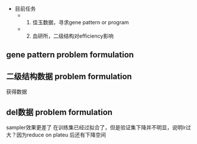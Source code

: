 
- 目前任务
	- 1. 佳玉数据，寻求gene pattern or program
	- 2. 血研所，二级结构对efficiency影响

## gene pattern problem formulation



## 二级结构数据  problem formulation

获得数据

## del数据  problem formulation

sampler效果更差了
在训练集已经过拟合了，但是验证集下降并不明显，说明lr过大？因为reduce on plateu 后还有下降空间